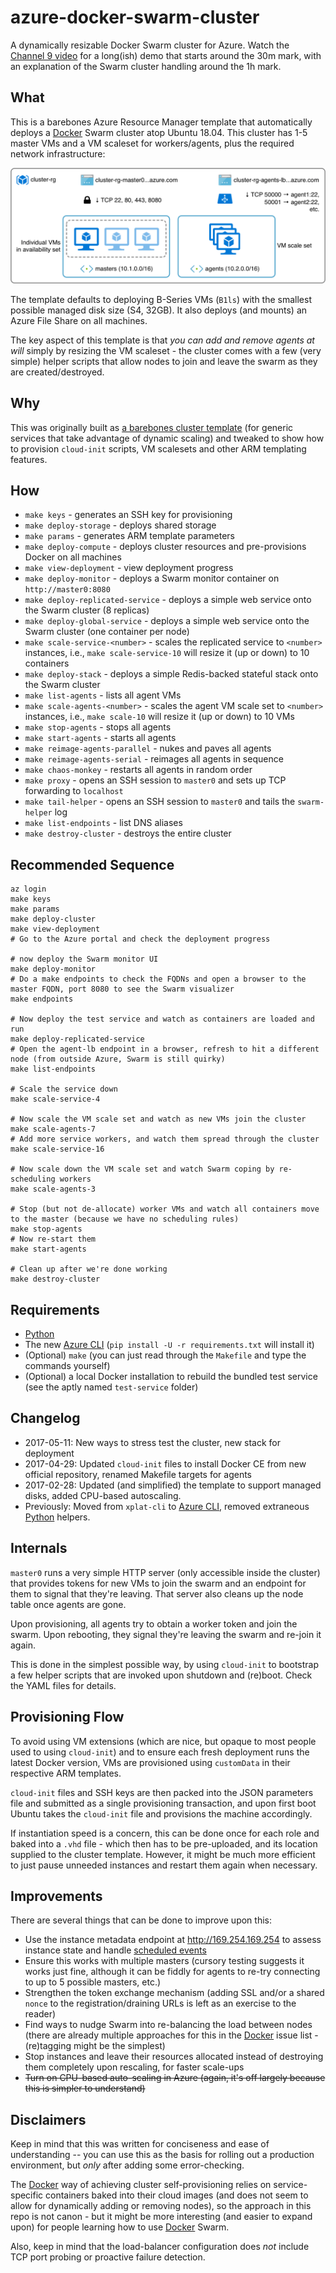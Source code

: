 # azure-docker-swarm-cluster

A dynamically resizable Docker Swarm cluster for Azure. Watch the [Channel 9 video](https://channel9.msdn.com/Events/Journey-to-the-Websummit--Online-Masterclasses/Deploying-Rancher-on-Azure--Rui-Carmo-Microsoft-Services/Scaling-Docker-Swarms-on-Azure--Rui-Carmo-Microsoft) for a long(ish) demo that starts around the 30m mark, with an explanation of the Swarm cluster handling around the 1h mark.

## What

This is a barebones Azure Resource Manager template that automatically deploys a [Docker][d] Swarm cluster atop Ubuntu 18.04. This cluster has 1-5 master VMs and a VM scaleset for workers/agents, plus the required network infrastructure:

![Cluster diagram](generic-cluster.png) 

The template defaults to deploying B-Series VMs (`B1ls`) with the smallest possible managed disk size (S4, 32GB). It also deploys (and mounts) an Azure File Share on all machines.

The key aspect of this template is that _you can add and remove agents at will_ simply by resizing the VM scaleset - the cluster comes with a few (very simple) helper scripts that allow nodes to join and leave the swarm as they are created/destroyed. 

## Why

This was originally built as [a barebones cluster template](http://taoofmac.com/space/blog/2016/08/07/2200) (for generic services that take advantage of dynamic scaling) and tweaked to show how to provision `cloud-init` scripts, VM scalesets and other ARM templating features.

## How

* `make keys` - generates an SSH key for provisioning
* `make deploy-storage` - deploys shared storage
* `make params` - generates ARM template parameters
* `make deploy-compute` - deploys cluster resources and pre-provisions Docker on all machines
* `make view-deployment` - view deployment progress
* `make deploy-monitor` - deploys a Swarm monitor container on `http://master0:8080`
* `make deploy-replicated-service` - deploys a simple web service onto the Swarm cluster (8 replicas)
* `make deploy-global-service` - deploys a simple web service onto the Swarm cluster (one container per node)
* `make scale-service-<number>` - scales the replicated service to `<number>` instances, i.e., `make scale-service-10` will resize it (up or down) to 10 containers
* `make deploy-stack` - deploys a simple Redis-backed stateful stack onto the Swarm cluster 
* `make list-agents` - lists all agent VMs
* `make scale-agents-<number>` - scales the agent VM scale set to `<number>` instances, i.e., `make scale-10` will resize it (up or down) to 10 VMs
* `make stop-agents` - stops all agents
* `make start-agents` - starts all agents
* `make reimage-agents-parallel` - nukes and paves all agents
* `make reimage-agents-serial` - reimages all agents in sequence
* `make chaos-monkey` - restarts all agents in random order
* `make proxy` - opens an SSH session to `master0` and sets up TCP forwarding to `localhost`
* `make tail-helper` - opens an SSH session to `master0` and tails the `swarm-helper` log
* `make list-endpoints` - list DNS aliases
* `make destroy-cluster` - destroys the entire cluster

## Recommended Sequence

    az login
    make keys
    make params
    make deploy-cluster
    make view-deployment
    # Go to the Azure portal and check the deployment progress
    
    # now deploy the Swarm monitor UI
    make deploy-monitor
    # Do a make endpoints to check the FQDNs and open a browser to the master FQDN, port 8080 to see the Swarm visualizer
    make endpoints
    
    # Now deploy the test service and watch as containers are loaded and run
    make deploy-replicated-service
    # Open the agent-lb endpoint in a browser, refresh to hit a different node (from outside Azure, Swarm is still quirky)
    make list-endpoints

    # Scale the service down
    make scale-service-4
    
    # Now scale the VM scale set and watch as new VMs join the cluster
    make scale-agents-7
    # Add more service workers, and watch them spread through the cluster
    make scale-service-16
    
    # Now scale down the VM scale set and watch Swarm coping by re-scheduling workers
    make scale-agents-3
     
    # Stop (but not de-allocate) worker VMs and watch all containers move to the master (because we have no scheduling rules)
    make stop-agents
    # Now re-start them
    make start-agents
    
    # Clean up after we're done working
    make destroy-cluster


## Requirements

* [Python][p]
* The new [Azure CLI][az] (`pip install -U -r requirements.txt` will install it)
* (Optional) `make` (you can just read through the `Makefile` and type the commands yourself)
* (Optional) a local Docker installation to rebuild the bundled test service (see the aptly named `test-service` folder)

## Changelog

* 2017-05-11: New ways to stress test the cluster, new stack for deployment
* 2017-04-29: Updated `cloud-init` files to install Docker CE from new official repository, renamed Makefile targets for agents
* 2017-02-28: Updated (and simplified) the template to support managed disks, added CPU-based autoscaling.
* Previously: Moved from `xplat-cli` to [Azure CLI][az], removed extraneous [Python][p] helpers.

## Internals

`master0` runs a very simple HTTP server (only accessible inside the cluster) that provides tokens for new VMs to join the swarm and an endpoint for them to signal that they're leaving. That server also cleans up the node table once agents are gone.

Upon provisioning, all agents try to obtain a worker token and join the swarm. Upon rebooting, they signal they're leaving the swarm and re-join it again.

This is done in the simplest possible way, by using `cloud-init` to bootstrap a few helper scripts that are invoked upon shutdown and (re)boot. Check the YAML files for details.

## Provisioning Flow

To avoid using VM extensions (which are nice, but opaque to most people used to using `cloud-init`) and to ensure each fresh deployment runs the latest Docker version, VMs are provisioned using `customData` in their respective ARM templates. 

`cloud-init` files and SSH keys are then packed into the JSON parameters file and submitted as a single provisioning transaction, and upon first boot Ubuntu takes the `cloud-init` file and provisions the machine accordingly.

If instantiation speed is a concern, this can be done once for each role and baked into a `.vhd` file - which then has to be pre-uploaded, and its location supplied to the cluster template. However, it might be much more efficient to just pause unneeded instances and restart them again when necessary.

## Improvements

There are several things that can be done to improve upon this:

* Use the instance metadata endpoint at http://169.254.169.254 to assess instance state and handle [scheduled events](https://docs.microsoft.com/en-us/azure/virtual-machines/windows/scheduled-events)
* Ensure this works with multiple masters (cursory testing suggests it works just fine, although it can be fiddly for agents to re-try connecting to up to 5 possible masters, etc.)
* Strengthen the token exchange mechanism (adding SSL and/or a shared `nonce` to the registration/draining URLs is left as an exercise to the reader)
* Find ways to nudge Swarm into re-balancing the load between nodes (there are already multiple approaches for this in the [Docker][d] issue list - (re)tagging might be the simplest)
* Stop instances and leave their resources allocated instead of destroying them completely upon rescaling, for faster scale-ups
* <strike>Turn on CPU-based auto-scaling in Azure (again, it's off largely because this is simpler to understand)</strike>

## Disclaimers

Keep in mind that this was written for conciseness and ease of understanding -- you can use this as the basis for rolling out a production environment, but _only_ after adding some error-checking.

The [Docker][d] way of achieving cluster self-provisioning relies on service-specific containers baked into their cloud images (and does not seem to allow for dynamically adding or removing nodes), so the approach in this repo is not canon - but it might be more interesting (and easier to expand upon) for people learning how to use [Docker][d] Swarm. 

Also, keep in mind that the load-balancer configuration does _not_ include TCP port probing or proactive failure detection.

[d]: http://docker.com
[p]: http://python.org
[dh]: https://hub.docker.com/r/rcarmo/demo-frontend-stateless/
[az]: https://github.com/Azure/azure-cli
